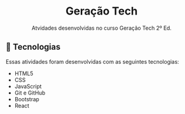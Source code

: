 <h1 align="center"> Geração Tech</h1>

<p align="center">
Atvidades desenvolvidas no curso Geração Tech 2º Ed. <br/>
</p>

## 🚀 Tecnologias

Essas atividades foram desenvolvidas com as seguintes tecnologias:

- HTML5
- CSS
- JavaScript
- Git e GitHub
- Bootstrap
- React 



